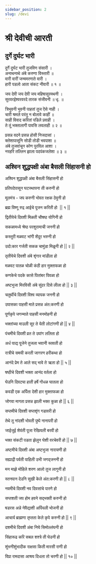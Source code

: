 ```yaml
---
sidebar_position: 2
slug: /devi
---
```

# श्री देवीची आरती 
## दुर्गे दुर्घट भारी

दुर्गे दुर्घट भारी तुजविण संसारी ।<br />
अनाथनाथे अंबे करुणा विस्तारी ॥<br />
वारी वारीं जन्ममरणाते वारी ।<br />
हारी पडलो आता संकट नीवारी ॥ १ ॥

जय देवी जय देवी जय महिषासुरमथनी ।<br />
सुरवरईश्वरवरदे तारक संजीवनी ॥ धृ. ॥

त्रिभुवनी भुवनी पाहतां तुज ऎसे नाही ।<br />
चारी श्रमले परंतु न बोलावे काहीं ॥<br />
साही विवाद करितां पडिले प्रवाही ।<br />
ते तूं भक्तालागी पावसि लवलाही ॥ २ ॥

प्रसन्न वदने प्रसन्न होसी निजदासां ।<br />
क्लेशापासूनि सोडी तोडी भवपाशा ॥<br />
अंबे तुजवांचून कोण पुरविल आशा ।<br />
नरहरि तल्लिन झाला पदपंकजलेशा ॥ ३ ॥

## अश्विन शुद्धपक्षी अंबा बैसली सिंहासनी हो

अश्विन शुद्धपक्षी अंबा बैसली सिंहासनी हो

प्रतिपदेपासून घटस्थापना ती करुनी हो

मूलमंत्र - जप करुनी भोवत रक्षक ठेवुनी हो

ब्रह्म विष्णू रुद्र आईचे पूजन करिती हो  || १ ||

द्वितीयेचे दिवशी मिळती चौषष्ठ योगिनी हो

सकळामध्ये श्रेष्ठ परशुरामाची जननी हो

कस्तुरी मळवट भांगी शेंदूर भरुनी हो

उदो:कार गर्जती सकळ चामुंडा मिळूनी हो || २ ||

तृतीयेचे दिवशी अंबे शृंगार मांडीला हो

मळवट पातळ चोळी कंठी हार मुक्ताफळा हो

कणकेचे पदके कासे पितांबर पिवळा हो

अष्टभुजा मिरविसी अंबे सुंदर दिसे लीला हो || ३ ||

चतुर्थीचे दिवशी विश्व व्यापक जननी हो

उपासका पाहसी माते प्रसन्न अंत:करणी हो

पूर्णकृपे जगन्माते पाहसी मनमोहनी हो

भक्तांच्या माउली सूर ते येती लोटांगणी हो || ४ ||

पंचमीचे दिवशी व्रत ते उपांग ललिता हो

अर्ध पाद्य​ पूजेने तुजला भवानी स्तवती हो

रात्रीचे समयी करती जागरण हरीकथा हो

आनंदे प्रेम ते आले सद् भावे ते ऋता हो || ५ ||

षष्ठीचे दिवशी भक्ता आनंद वर्तला हो

घेउनि दिवट्या हाती हर्षे गोंधळ घातला हो

कवडी एक अर्पिता देशी हार मुक्ताफळा हो

जोगवा मागता प्रसन्न झाली भक्त कुळा हो || ६ ||

सप्तमीचे दिवशी सप्तशृंग गडावरी हो

तेथे तु नांदशी भोवती पुष्पे नानापरी हो

जाईजुई शेवंती पूजा रेखियली बरवी हो

भक्त संकटी पडता झेलुन घेशी वरचेवरी हो || ७ ||

अष्टमीचे दिवशी अंबा अष्टभुजा नारायणी हो

सह्याद्री पर्वती पाहिली उभी जगद्जननी हो

मन माझे मोहिले शरण आलो तुज लागुनी हो

स्तनपान देउनि सुखी केले अंत:करणी हो || ८ ||

नवमीचे दिवशी नव दिवसांचे पारणे हो

सप्तशती जप होम हवने सद्भक्ती करुनी हो

षडरस अन्ने नेवैद्याशी अर्पियली भोजनी हो

आचार्य ब्राह्मणा तृप्तता केले कृपे करुनी हो || ९ ||

दशमीचे दिवशी अंबा निघे सिमोल्लंघनी हो

सिंहारूढ करि सबल शश्त्रे ती घेउनी हो

शुंभनीशुंभादीक राक्षसा किती मारसी राणी हो

विप्रा रामदासा आश्रय दिधला तो चरणी हो || १० ||